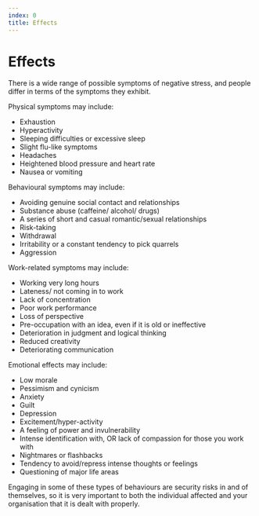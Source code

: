 ```yaml
---
index: 0
title: Effects
---
```

# Effects

There is a wide range of possible symptoms of negative stress, and people differ in terms of the symptoms they exhibit.

Physical symptoms may include:

*   Exhaustion
*   Hyperactivity
*   Sleeping difficulties or excessive sleep
*   Slight flu-like symptoms
*   Headaches
*   Heightened blood pressure and heart rate
*   Nausea or vomiting

Behavioural symptoms may include:

*   Avoiding genuine social contact and relationships
*   Substance abuse (caffeine/ alcohol/ drugs)
*   A series of short and casual romantic/sexual relationships
*   Risk-taking
*   Withdrawal
*   Irritability or a constant tendency to pick quarrels
*   Aggression

Work-related symptoms may include: 

*   Working very long hours
*   Lateness/ not coming in to work
*   Lack of concentration
*   Poor work performance
*   Loss of perspective
*   Pre-occupation with an idea, even if it is old or ineffective
*   Deterioration in judgment and logical thinking
*   Reduced creativity
*   Deteriorating communication

Emotional effects may include:

*   Low morale
*   Pessimism and cynicism
*   Anxiety
*   Guilt
*   Depression
*   Excitement/hyper-activity
*   A feeling of power and invulnerability
*   Intense identification with, OR lack of compassion for those you work with
*   Nightmares or flashbacks
*   Tendency to avoid/repress intense thoughts or feelings
*   Questioning of major life areas

Engaging in some of these types of behaviours are security risks in and of themselves, so it is very important to both the individual affected and your organisation that it is dealt with properly.